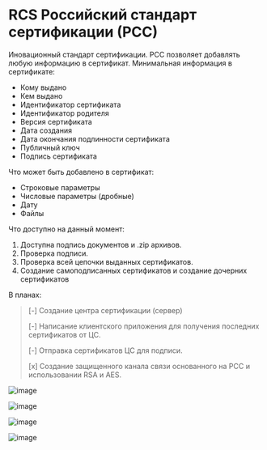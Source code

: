 # RCS Российский стандарт сертификации (РСС)
Иновационный стандарт сертификации. РСС позволяет добавлять любую информацию в сертификат.
Минимальная информация в сертификате:
- Кому выдано
- Кем выдано
- Идентификатор сертификата
- Идентификатор родителя
- Версия сертификата
- Дата создания
- Дата окончания подлинности сертификата
- Публичный ключ
- Подпись сертификата

Что может быть добавлено в сертификат:
- Строковые параметры
- Числовые параметры (дробные)
- Дату
- Файлы

Что доступно на данный момент:
1. Доступна подпись документов и .zip архивов.
2. Проверка подписи.
3. Проверка всей цепочки выданных сертификатов.
4. Создание самоподписанных сертификатов и создание дочерних сертификатов

В планах:
> [-] Создание центра сертификации (сервер)
> 
> [-] Написание клиентского приложения для получения последних сертификатов от ЦС.
> 
> [-] Отправка сертификатов ЦС для подписи.
> 
> [x] Создание защищенного канала связи основанного на РСС и использовании RSA и AES.

![image](https://github.com/Camyil-89/RCS/assets/76705837/636f861e-ac7c-4924-9db9-3a236f09aaf8)

![image](https://github.com/Camyil-89/RCS/assets/76705837/a7b619fe-a27f-461d-a68f-51e7ff7d9689)

![image](https://github.com/Camyil-89/RCS/assets/76705837/25084b83-e5d5-4c0e-9dd1-9550fee3a6e2)

![image](https://github.com/Camyil-89/RCS/assets/76705837/5c98ba73-919d-467a-bdb3-a2a6d985b2ad)
